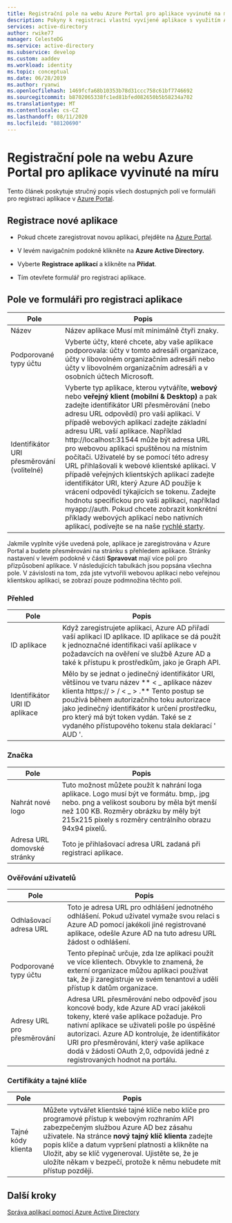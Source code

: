 ```yaml
---
title: Registrační pole na webu Azure Portal pro aplikace vyvinuté na míru
description: Pokyny k registraci vlastní vyvíjené aplikace s využitím Azure AD
services: active-directory
author: rwike77
manager: CelesteDG
ms.service: active-directory
ms.subservice: develop
ms.custom: aaddev
ms.workload: identity
ms.topic: conceptual
ms.date: 06/28/2019
ms.author: ryanwi
ms.openlocfilehash: 1469fcfa68b10353b78d31ccc758c61bf7746692
ms.sourcegitcommit: b8702065338fc1ed81bfed082650b5b58234a702
ms.translationtype: MT
ms.contentlocale: cs-CZ
ms.lasthandoff: 08/11/2020
ms.locfileid: "88120690"
---
```

# <a name="azure-portal-registration-fields-for-custom-developed-apps"></a>Registrační pole na webu Azure Portal pro aplikace vyvinuté na míru

Tento článek poskytuje stručný popis všech dostupných polí ve formuláři pro registraci aplikace v [Azure Portal](https://portal.azure.com).

## <a name="register-a-new-application"></a>Registrace nové aplikace

-   Pokud chcete zaregistrovat novou aplikaci, přejděte na [Azure Portal](https://portal.azure.com).

-   V levém navigačním podokně klikněte na **Azure Active Directory.**

-   Vyberte **Registrace aplikací** a klikněte na **Přidat**.

-   Tím otevřete formulář pro registraci aplikace.

## <a name="fields-in-the-application-registration-form"></a>Pole ve formuláři pro registraci aplikace

| Pole            | Popis                                                                              |
|------------------|------------------------------------------------------------------------------------------|
| Název             | Název aplikace Musí mít minimálně čtyři znaky.                |
| Podporované typy účtu| Vyberte účty, které chcete, aby vaše aplikace podporovala: účty v tomto adresáři organizace, účty v libovolném organizačním adresáři nebo účty v libovolném organizačním adresáři a v osobních účtech Microsoft.  |
| Identifikátor URI přesměrování (volitelné) | Vyberte typ aplikace, kterou vytváříte, **webový** nebo **veřejný klient (mobilní & Desktop)** a pak zadejte identifikátor URI přesměrování (nebo adresu URL odpovědi) pro vaši aplikaci. V případě webových aplikací zadejte základní adresu URL vaší aplikace. Například http://localhost:31544 může být adresa URL pro webovou aplikaci spuštěnou na místním počítači. Uživatelé by se pomocí této adresy URL přihlašovali k webové klientské aplikaci. V případě veřejných klientských aplikací zadejte identifikátor URI, který Azure AD použije k vrácení odpovědí týkajících se tokenu. Zadejte hodnotu specifickou pro vaši aplikaci, například myapp://auth. Pokud chcete zobrazit konkrétní příklady webových aplikací nebo nativních aplikací, podívejte se na naše [rychlé starty](./index.yml).|

Jakmile vyplníte výše uvedená pole, aplikace je zaregistrována v Azure Portal a budete přesměrováni na stránku s přehledem aplikace. Stránky nastavení v levém podokně v části **Spravovat** mají více polí pro přizpůsobení aplikace. V následujících tabulkách jsou popsána všechna pole. V závislosti na tom, zda jste vytvořili webovou aplikaci nebo veřejnou klientskou aplikaci, se zobrazí pouze podmnožina těchto polí.

### <a name="overview"></a>Přehled

| Pole           | Popis        |
|-----------------|-----------------------------------------------------------------------------------------------------------------------------------------------------------------------------------------------------------------------------------------------------------------------------------------------------------------|
| ID aplikace  | Když zaregistrujete aplikaci, Azure AD přiřadí vaší aplikaci ID aplikace. ID aplikace se dá použít k jednoznačné identifikaci vaší aplikace v požadavcích na ověření ve službě Azure AD a také k přístupu k prostředkům, jako je Graph API.                                                          |
| Identifikátor URI ID aplikace      | Mělo by se jednat o jedinečný identifikátor URI, většinou ve tvaru název ** &lt; \_ aplikace název klienta https:// &gt; / &lt; \_ &gt; .** Tento postup se používá během autorizačního toku autorizace jako jedinečný identifikátor k určení prostředku, pro který má být token vydán. Také se z vydaného přístupového tokenu stala deklarací ' AUD '. |

### <a name="branding"></a>Značka

| Pole           | Popis        |
|-----------------|-----------------------------------------------------------------------------------------------------------------------------------------------------------------------------------------------------------------------------------------------------------------------------------------------------------------|
| Nahrát nové logo | Tuto možnost můžete použít k nahrání loga aplikace. Logo musí být ve formátu. bmp,. jpg nebo. png a velikost souboru by měla být menší než 100 KB. Rozměry obrázku by měly být 215x215 pixely s rozměry centrálního obrazu 94x94 pixelů.|
| Adresa URL domovské stránky   | Toto je přihlašovací adresa URL zadaná při registraci aplikace.|

### <a name="authentication"></a>Ověřování uživatelů

| Pole           | Popis        |
|-----------------|-----------------------------------------------------------------------------------------------------------------------------------------------------------------------------------------------------------------------------------------------------------------------------------------------------------------|
| Odhlašovací adresa URL      | Toto je adresa URL pro odhlášení jednotného odhlášení. Pokud uživatel vymaže svou relaci s Azure AD pomocí jakékoli jiné registrované aplikace, odešle Azure AD na tuto adresu URL žádost o odhlášení.|
| Podporované typy účtu  | Tento přepínač určuje, zda lze aplikaci použít ve více klientech. Obvykle to znamená, že externí organizace můžou aplikaci používat tak, že ji zaregistruje ve svém tenantovi a udělí přístup k datům organizace.|
| Adresy URL pro přesměrování      | Adresa URL přesměrování nebo odpověď jsou koncové body, kde Azure AD vrací jakékoli tokeny, které vaše aplikace požaduje. Pro nativní aplikace se uživateli pošle po úspěšné autorizaci. Azure AD kontroluje, že identifikátor URI pro přesměrování, který vaše aplikace dodá v žádosti OAuth 2,0, odpovídá jedné z registrovaných hodnot na portálu.|

### <a name="certificates-and-secrets"></a>Certifikáty a tajné klíče

| Pole           | Popis        |
|-----------------|-----------------------------------------------------------------------------------------------------------------------------------------------------------------------------------------------------------------------------------------------------------------------------------------------------------------|
| Tajné kódy klienta            | Můžete vytvářet klientské tajné klíče nebo klíče pro programové přístup k webovým rozhraním API zabezpečeným službou Azure AD bez zásahu uživatele. Na stránce **nový tajný klíč klienta** zadejte popis klíče a datum vypršení platnosti a klikněte na Uložit, aby se klíč vygeneroval. Ujistěte se, že je uložíte někam v bezpečí, protože k němu nebudete mít přístup později.             |

## <a name="next-steps"></a>Další kroky

[Správa aplikací pomocí Azure Active Directory](../manage-apps/what-is-application-management.md)